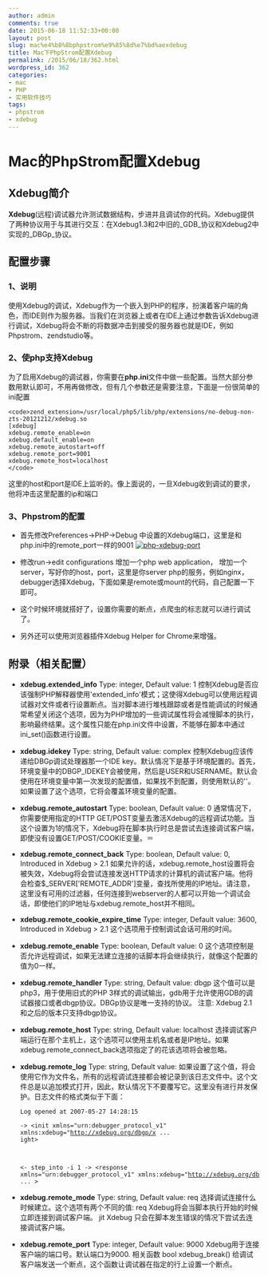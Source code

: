 ```yaml
---
author: admin
comments: true
date: 2015-06-18 11:52:33+00:00
layout: post
slug: mac%e4%b8%8bphpstrom%e9%85%8d%e7%bd%aexdebug
title: Mac下PhpStrom配置Xdebug
permalink: /2015/06/18/362.html
wordpress_id: 362
categories:
- mac
- PHP
- 实用软件技巧
tags:
- phpstrom
- xdebug
---
```


# Mac的PhpStrom配置Xdebug




## Xdebug简介


**Xdebug**(远程)调试器允许测试数据结构，步进并且调试你的代码。Xdebug提供了两种协议用于与其进行交互：在Xdebug1.3和2中旧的_GDB_协议和Xdebug2中实现的_DBGp_协议。


## 配置步骤




### 1、说明


使用Xdebug的调试，Xdebug作为一个嵌入到PHP的程序，扮演着客户端的角色，而IDE则作为服务器。当我们在浏览器上或者在IDE上通过参数告诉Xdebug进行调试，Xdebug将会不断的将数据冲击到接受的服务器也就是IDE，例如Phpstrom、zendstudio等。


### 2、使php支持Xdebug


为了启用Xdebug的调试器，你需要在**php.ini**文件中做一些配置。当然大部分参数用默认即可，不用再做修改，但有几个参数还是需要注意，下面是一份很简单的ini配置

    
    <code>zend_extension=/usr/local/php5/lib/php/extensions/no-debug-non-zts-20121212/xdebug.so
    [xdebug]
    xdebug.remote_enable=on
    xdebug.default_enable=on
    xdebug.remote_autostart=off
    xdebug.remote_port=9001
    xdebug.remote_host=localhost
    </code>


这里的host和port是IDE上监听的。像上面说的，一旦Xdebug收到调试的要求，他将冲击这里配置的ip和端口


### 3、Phpstrom的配置





	
  * 首先修改Preferences->PHP->Debug 中设置的Xdebug端口，这里是和php.ini中的remote_port一样的9001 [![php-xdebug-port](http://akmumu-wordpress.stor.sinaapp.com/uploads/2015/06/php-xdebug-port.jpg)](http://akmumu-wordpress.stor.sinaapp.com/uploads/2015/06/php-xdebug-port.jpg)

	
  * 修改run->edit configurations 增加一个php web application， 增加一个server，写好你的host，port，这里是你server php的服务，例如nginx，debugger选择Xdebug，下面如果是remote或mount的代码，自己配置一下即可。

	
  * 这个时候环境就搭好了，设置你需要的断点，点爬虫的标志就可以进行调试了。

	
  * 另外还可以使用浏览器插件Xdebug Helper for Chrome来增强。




## 附录（相关配置）





	
  * **xdebug.extended_info**
Type: integer, Default value: 1
控制Xdebug是否应该强制PHP解释器使用'extended_info'模式；这使得Xdebug可以使用远程调试器对文件或者行设置断点。当对脚本进行堆栈跟踪或者是性能调试的时候通常希望关闭这个选项，因为为PHP增加的一些调试属性将会减慢脚本的执行，影响最终结果。这个属性只能在php.ini文件中设置，不能够在脚本中通过ini_set()函数进行设置。

	
  * **xdebug.idekey**
Type: string, Default value: complex
控制Xdebug应该传递给DBGp调试处理器那一个IDE key。默认情况下是基于环境配置的。首先，环境变量中的DBGP_IDEKEY会被使用，然后是USER和USERNAME。默认会使用在环境变量中第一次发现的配置值，如果找不到配置，则使用默认的''。如果设置了这个选项，它将会覆盖环境变量的配置。

	
  * **xdebug.remote_autostart**
Type: boolean, Default value: 0
通常情况下，你需要使用指定的HTTP GET/POST变量去激活Xdebug的远程调试功能。当这个设置为1的情况下，Xdebug将在脚本执行时总是尝试去连接调试客户端，即使没有设置GET/POST/COOKIE变量。＝

	
  * **xdebug.remote_connect_back**
Type: boolean, Default value: 0, Introduced in Xdebug > 2.1
如果允许的话，xdebug.remote_host设置将会被失效，Xdebug将会尝试连接发送HTTP请求的计算机的调试客户端。他将会检查$_SERVER['REMOTE_ADDR']变量，查找所使用的IP地址。请注意，这里没有可用的过滤器，任何连接到webserver的人都可以开始一个调试会话，即使他们的IP地址与xdebug.remote_host并不相同。

	
  * **xdebug.remote_cookie_expire_time**
Type: integer, Default value: 3600, Introduced in Xdebug > 2.1
这个选项用于控制调试会话可用的时间。

	
  * **xdebug.remote_enable**
Type: boolean, Default value: 0
这个选项控制是否允许远程调试，如果无法建立连接的话脚本将会继续执行，就像这个配置的值为0一样。

	
  * **xdebug.remote_handler**
Type: string, Default value: dbgp
这个值可以是php3，用于使用旧式的PHP 3样式的调试输出，gdb用于允许使用GDB的调试器接口或者dbgp协议。DBGp协议是唯一支持的协议。 注意: Xdebug 2.1 和之后的版本只支持dbgp协议。

	
  * **xdebug.remote_host**
Type: string, Default value: localhost
选择调试客户端运行在那个主机上，这个选项可以使用主机名或者是IP地址。如果xdebug.remote_connect_back选项指定了的花该选项将会被忽略。

	
  * **xdebug.remote_log**
Type: string, Default value:
如果设置了这个值，将会使用它作为文件名，所有的远程调试连接都会被记录到该日志文件中。这个文件总是以追加模式打开，因此，默认情况下不要覆写它。这里没有进行并发保护。日志文件的格式类似于下面：



    
    <code>Log opened at 2007-05-27 14:28:15  
    -> <init xmlns="urn:debugger_protocol_v1" xmlns:xdebug="http://xdebug.org/dbgp/x ... ight></init>
    
    <- step_into -i 1
    -> <response xmlns="urn:debugger_protocol_v1" xmlns:xdebug="http://xdebug.org/db ... ></response>
    </code>





	
  * **xdebug.remote_mode**
Type: string, Default value: req
选择调试连接什么时候建立。这个选项有两个不同的值: req Xdebug将会当脚本执行开始的时候立即连接到调试客户端。 jit Xdebug 只会在脚本发生错误的情况下尝试去连接调试客户端。

	
  * **xdebug.remote_port**
Type: integer, Default value: 9000
Xdebug用于连接客户端的端口号。默认端口为9000. 相关函数 bool xdebug_break() 给调试客户端发送一个断点，这个函数让调试器在指定的行上设置一个断点。



